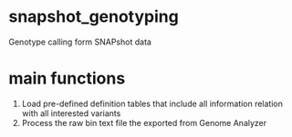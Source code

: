 # snapshot_genotyping
Genotype calling form SNAPshot data
# main functions
1. Load pre-defined definition tables that include all information relation with all interested variants
2. Process the raw bin text file the exported from Genome Analyzer
